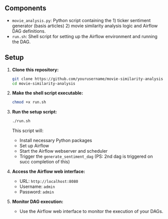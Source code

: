 ## Components

- `movie_analysis.py`: Python script containing the 1) ticker sentiment generator (basis articles) 2) movie similarity analysis logic and Airflow DAG definitions.
- `run.sh`: Shell script for setting up the Airflow environment and running the DAG.

## Setup

1. **Clone this repository:**
   ```bash
   git clone https://github.com/yourusername/movie-similarity-analysis.git
   cd movie-similarity-analysis
   ```

2. **Make the shell script executable:**
   ```bash
   chmod +x run.sh
   ```

3. **Run the setup script:**
   ```bash
   ./run.sh
   ```

   This script will:
   - Install necessary Python packages
   - Set up Airflow
   - Start the Airflow webserver and scheduler
   - Trigger the `generate_sentiment_dag` (PS: 2nd dag is triggered on succ completion of this)

4. **Access the Airflow web interface:**
   - URL: `http://localhost:8080`
   - Username: `admin`
   - Password: `admin`

5. **Monitor DAG execution:**
   - Use the Airflow web interface to monitor the execution of your DAGs.
